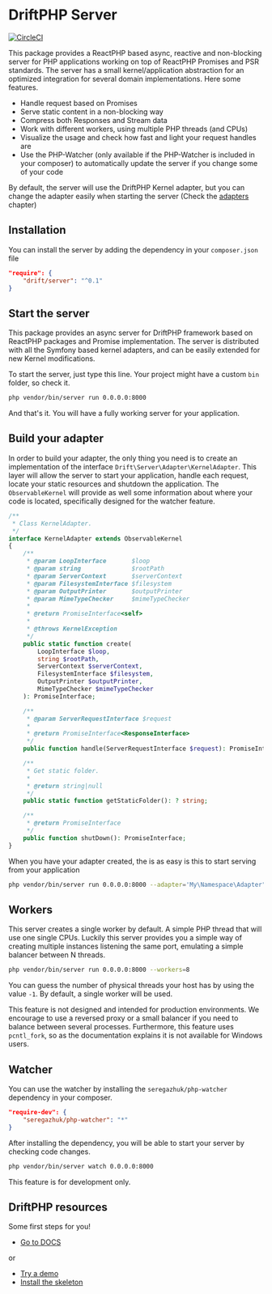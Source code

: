 # DriftPHP Server

[![CircleCI](https://circleci.com/gh/driftphp/server.svg?style=svg)](https://circleci.com/gh/driftphp/server)

This package provides a ReactPHP based async, reactive and non-blocking server
for PHP applications working on top of ReactPHP Promises and PSR standards. The 
server has a small kernel/application abstraction for an optimized integration
for several domain implementations. Here some features.

- Handle request based on Promises
- Serve static content in a non-blocking way
- Compress both Responses and Stream data
- Work with different workers, using multiple PHP threads (and CPUs)
- Visualize the usage and check how fast and light your request handles are
- Use the PHP-Watcher (only available if the PHP-Watcher is included in your 
  composer) to automatically update the server if you change some of your code

By default, the server will use the DriftPHP Kernel adapter, but you can change
the adapter easily when starting the server (Check the [adapters](#build-your-adapter) 
chapter)

## Installation

You can install the server by adding the dependency in your `composer.json`
file

```json
"require": {
    "drift/server": "^0.1"
}
```

## Start the server

This package provides an async server for DriftPHP framework based on ReactPHP
packages and Promise implementation. The server is distributed with all the
Symfony based kernel adapters, and can be easily extended for new Kernel
modifications.

To start the server, just type this line. Your project might have a custom `bin`
folder, so check it.

```bash
php vendor/bin/server run 0.0.0.0:8000
```

And that's it. You will have a fully working server for your application.

## Build your adapter

In order to build your adapter, the only thing you need is to create an 
implementation of the interface `Drift\Server\Adapter\KernelAdapter`. This layer
will allow the server to start your application, handle each request, locate
your static resources and shutdown the application. The `ObservableKernel` will
provide as well some information about where your code is located, specifically
designed for the watcher feature.

```php
/**
 * Class KernelAdapter.
 */
interface KernelAdapter extends ObservableKernel
{
    /**
     * @param LoopInterface       $loop
     * @param string              $rootPath
     * @param ServerContext       $serverContext
     * @param FilesystemInterface $filesystem
     * @param OutputPrinter       $outputPrinter
     * @param MimeTypeChecker     $mimeTypeChecker
     *
     * @return PromiseInterface<self>
     *
     * @throws KernelException
     */
    public static function create(
        LoopInterface $loop,
        string $rootPath,
        ServerContext $serverContext,
        FilesystemInterface $filesystem,
        OutputPrinter $outputPrinter,
        MimeTypeChecker $mimeTypeChecker
    ): PromiseInterface;

    /**
     * @param ServerRequestInterface $request
     *
     * @return PromiseInterface<ResponseInterface>
     */
    public function handle(ServerRequestInterface $request): PromiseInterface;

    /**
     * Get static folder.
     *
     * @return string|null
     */
    public static function getStaticFolder(): ? string;

    /**
     * @return PromiseInterface
     */
    public function shutDown(): PromiseInterface;
}
```

When you have your adapter created, the is as easy is this to start serving from
your application

```bash
php vendor/bin/server run 0.0.0.0:8000 --adapter='My\Namespace\Adapter"
```

## Workers

This server creates a single worker by default. A simple PHP thread that will 
use one single CPUs. Luckily this server provides you a simple way of creating
multiple instances listening the same port, emulating a simple balancer between
N threads.

```bash
php vendor/bin/server run 0.0.0.0:8000 --workers=8
```

You can guess the number of physical threads your host has by using the value 
`-1`. By default, a single worker will be used.

This feature is not designed and intended for production environments. We 
encourage to use a reversed proxy or a small balancer if you need to balance 
between several processes. Furthermore, this feature uses `pcntl_fork`, so as
the documentation explains it is not available for Windows users.

## Watcher

You can use the watcher by installing the `seregazhuk/php-watcher` dependency
in your composer.

```json
"require-dev": {
    "seregazhuk/php-watcher": "*"
}
```

After installing the dependency, you will be able to start your server by 
checking code changes.

```bash
php vendor/bin/server watch 0.0.0.0:8000
```

This feature is for development only.

## DriftPHP resources

Some first steps for you!

- [Go to DOCS](https://driftphp.io/#/?id=the-server)

or

- [Try a demo](https://github.com/driftphp/demo)
- [Install the skeleton](https://github.com/driftphp/skeleton)